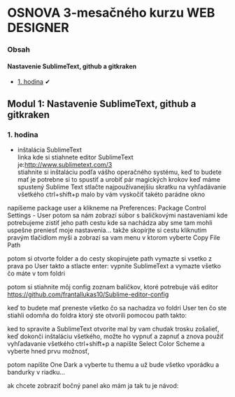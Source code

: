# OSNOVA 3-mesačného kurzu WEB DESIGNER

### Obsah
#### Nastavenie SublimeText, github a gitkraken

- [1. hodina](#1) &#10004;

## Modul 1: Nastavenie SublimeText, github a gitkraken

### <a name="1">1. hodina</a>

- inštalácia SublimeText</br>
linka kde si stiahnete editor SublimeText je:<a name="http://www.sublimetext.com/3">http://www.sublimetext.com/3</a></br>
stiahnite si inštaláciu podľa vášho operačného systému, keď to budete mať je potrebne si to spustiť a urobiť pár magických krokov
keď máme spustený Sublime Text stlačte najpoužívanejšiu skratku na vyhľadávanie všetkého ctrl+shift+p
malo by vám vyskočiť takéto parádne okno</br> 

napíšeme package user a klikneme na Preferences: Package Control Settings - User potom sa nám zobrazí súbor s baličkovými nastaveniami kde potrebujeme zistiť jeho path cestu kde sa nachádza aby sme tam mohli uspešne preniesť moje nastavenia... takže skopírjte si cestu kliknutim pravým tlačidlom myši a zobrazí sa vam menu v ktorom vyberte Copy File Path</br>

potom si otvorte folder a do cesty skopirujete path vymazte si vsetko z prava po User takto a stlacte enter: vypnite SublimeText a vymazte všetko čo máte v tom foldri</br>

potom si stiahnite môj config zoznam baličkov, ktoré potrebuje váš editor <a name="https://github.com/frantallukas10/Sublime-editor-config">https://github.com/frantallukas10/Sublime-editor-config</a></br>


keď to budete mať preneste všetko čo sa nachadza vo foldri User ten čo ste stiahli odomňa do foldra ktorý ste otvorili pomocou path takto:</br>

ked to spravite a SublimeText otvorite mal by vam chudak trosku zošalieť, keď dokonči inštaláciu všetkého, možte ho vypnuť a zapnuť a znova použiť vyhľadavanie všetkého ctrl+shift+p a napíšte Select Color Scheme a vyberte hned prvu možnosť, 

potom napíšte One Dark a vyberte tu themu a už bude všetko vporádku a bandurky v riadku...

ak chcete zobraziť bočný panel ako mám ja tak tu je návod:


